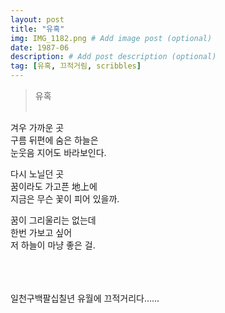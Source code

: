 ```yaml
---
layout: post
title: "유혹"
img: IMG_1182.png # Add image post (optional)
date: 1987-06
description: # Add post description (optional)
tag: [유혹, 끄적거림, scribbles]
---
```

> 유혹
<br/><br/>

겨우 가까운 곳<br/>
구름 뒤편에 숨은 하늘은<br/>
눈웃음 지어도 바라보인다.

다시 노닐던 곳<br/>
꿈이라도 가고픈 地上에<br/>
지금은 무슨 꽃이 피어 있을까.

꿈이 그리울리는 없는데<br/>
한번 가보고 싶어<br/>
저 하늘이 마냥 좋은 걸.<br/>
<br/><br/><br/>

일천구백팔십칠년 유월에 끄적거리다……

